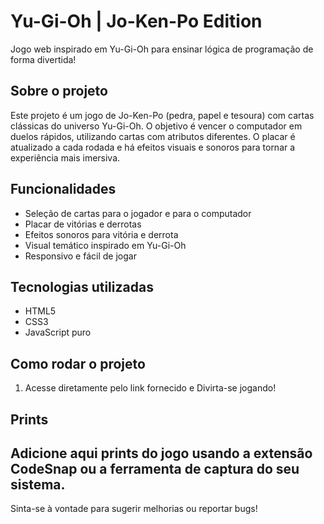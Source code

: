 # Yu-Gi-Oh | Jo-Ken-Po Edition

Jogo web inspirado em Yu-Gi-Oh para ensinar lógica de programação de forma divertida!

## Sobre o projeto

Este projeto é um jogo de Jo-Ken-Po (pedra, papel e tesoura) com cartas clássicas do universo Yu-Gi-Oh. O objetivo é vencer o computador em duelos rápidos, utilizando cartas com atributos diferentes. O placar é atualizado a cada rodada e há efeitos visuais e sonoros para tornar a experiência mais imersiva.

## Funcionalidades
- Seleção de cartas para o jogador e para o computador
- Placar de vitórias e derrotas
- Efeitos sonoros para vitória e derrota
- Visual temático inspirado em Yu-Gi-Oh
- Responsivo e fácil de jogar

## Tecnologias utilizadas
- HTML5
- CSS3
- JavaScript puro

## Como rodar o projeto
1. Acesse diretamente pelo link fornecido e Divirta-se jogando!

## Prints
Adicione aqui prints do jogo usando a extensão CodeSnap ou a ferramenta de captura do seu sistema.
---

Sinta-se à vontade para sugerir melhorias ou reportar bugs!
